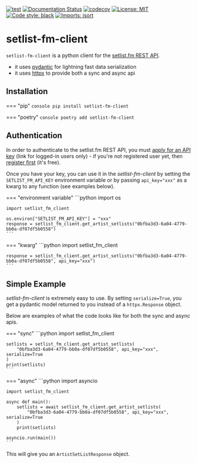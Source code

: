 [![test](https://github.com/zschumacher/setlist-fm-client/actions/workflows/test.yml/badge.svg)](https://github.com/zschumacher/setlist-fm-client/actions/workflows/test.yml)
[![Documentation Status](https://readthedocs.org/projects/setlist-fm-client/badge/?version=latest)](https://setlist-fm-client.readthedocs.io/en/latest/?badge=latest)
[![codecov](https://codecov.io/gh/zschumacher/setlist-fm-client/branch/main/graph/badge.svg?token=ZNUE1K18VD)](https://codecov.io/gh/zschumacher/setlist-fm-client)
[![License: MIT](https://img.shields.io/badge/License-MIT-yellow.svg)](https://opensource.org/licenses/MIT)
[![Code style: black](https://img.shields.io/badge/code%20style-black-000000.svg)](https://github.com/psf/black)
[![Imports: isort](https://img.shields.io/badge/%20imports-isort-%231674b1?style=flat&labelColor=ef8336)](https://pycqa.github.io/isort/)

# setlist-fm-client
`setlist-fm-client` is a python client for the  [setlist.fm REST API](https://api.setlist.fm/docs/1.0/index.html).

* it uses [pydantic](https://pydantic-docs.helpmanual.io) for lightning fast data serialization
* it uses [httpx](https://www.python-httpx.org) to provide both a sync and async api

## Installation
=== "pip"
    ```console
    pip install setlist-fm-client
    ```

=== "poetry"
    ```console
    poetry add setlist-fm-client
    ```

## Authentication
In order to authenticate to the setlist.fm REST API, you must [apply for an API key](https://www.setlist.fm/settings/api) 
(link for logged-in users only) - if you're not registered user yet, then 
[register first](https://www.setlist.fm/signup) (it's free).

Once you have your key, you can use it in the *setlist-fm-client* by setting the `SETLIST_FM_API_KEY` environment 
variable or by passing `api_key="xxx"` as a kwarg to any function (see examples below).

=== "environment variable"
    ```python
    import os

    import setlist_fm_client
    
    os.environ["SETLIST_FM_API_KEY"] = "xxx"
    response = setlist_fm_client.get_artist_setlists("0bfba3d3-6a04-4779-bb0a-df07df5b0558")
    ```

=== "kwarg"
    ```python
    import setlist_fm_client

    response = setlist_fm_client.get_artist_setlists("0bfba3d3-6a04-4779-bb0a-df07df5b0558", api_key="xxx")
    ```

## Simple Example
*setlist-fm-client* is extremely easy to use.  By setting `serialize=True`, you get a pydantic model returned to you instead of
a `httpx.Response` object.

Below are examples of what the code looks like for both the sync and async apis.

=== "sync"
    ```python
    import setlist_fm_client

    setlists = setlist_fm_client.get_artist_setlists(
        "0bfba3d3-6a04-4779-bb0a-df07df5b0558", api_key="xxx", serialize=True
    )
    print(setlists)
    ```

=== "async"
    ```python
    import asyncio 

    import setlist_fm_client
    
    async def main():
        setlists = await setlist_fm_client.get_artist_setlists(
            "0bfba3d3-6a04-4779-bb0a-df07df5b0558", api_key="xxx", serialize=True
        )
        print(setlists)

    asyncio.run(main())
    ```

This will give you an `ArtistSetListResponse` object.


